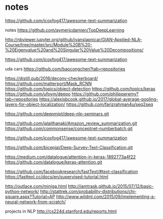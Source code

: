# notes

https://github.com/icoxfog417/awesome-text-summarization


notes
https://github.com/aymericdamien/TopDeepLearning

http://nbviewer.jupyter.org/github/ivanslapnicar/GIAN-Applied-NLA-Course/tree/master/src/Module%20B%20-%20Eigenvalue%20and%20Singular%20Value%20Decompositions/

https://github.com/icoxfog417/awesome-text-summarization

uda cars
https://github.com/baocongchen?tab=repositories


https://distill.pub/2016/deconv-checkerboard/
https://github.com/matterport/Mask_RCNN
https://github.com/topics/object-detection
https://github.com/topics/keras
https://github.com/ufoym/deepo
https://github.com/philipperemy?tab=repositories
https://alexisbcook.github.io/2017/global-average-pooling-layers-for-object-localization/
https://github.com/farizrahman4u/seq2seq

https://github.com/deepmipt/deep-nlp-seminars.git

https://github.com/jalajthanaki/Amazon_review_summarization.git
https://github.com/commonsense/conceptnet-numberbatch.git



https://github.com/icoxfog417/awesome-text-summarization

https://github.com/bicepjai/Deep-Survey-Text-Classification.git

https://medium.com/datalogue/attention-in-keras-1892773a4f22
https://github.com/datalogue/keras-attention.git


https://github.com/facebookresearch/fastText/#text-classification
https://fasttext.cc/docs/en/supervised-tutorial.html



http://outlace.com/miniga.html
 http://iamtrask.github.io/2015/07/12/basic-python-network/ 
http://stattrek.com/probability-distributions/chi-square.aspx?Tutorial=AP
http://www.wildml.com/2015/09/implementing-a-neural-network-from-scratch/


projects in NLP
http://cs224d.stanford.edu/reports.html
